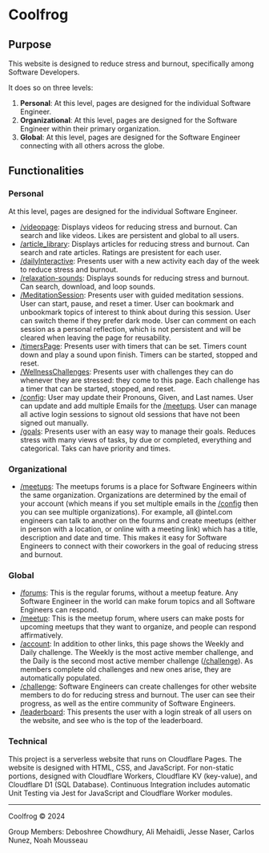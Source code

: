 # Coolfrog

## Purpose

This website is designed to reduce stress and burnout, specifically among Software Developers.

It does so on three levels:

1. **Personal**: At this level, pages are designed for the individual Software Engineer.
2. **Organizational**: At this level, pages are designed for the Software Engineer within their primary organization.
3. **Global**: At this level, pages are designed for the Software Engineer connecting with all others across the globe.

## Functionalities

### Personal

At this level, pages are designed for the individual Software Engineer.

- [/videopage](https://www.coolfrog.net/videopage): Displays videos for reducing stress and burnout. Can search and like videos. Likes are persistent and global to all users.
- [/article_library](https://www.coolfrog.net/article_library): Displays articles for reducing stress and burnout. Can search and rate articles. Ratings are presistent for each user.
- [/dailyInteractive](https://www.coolfrog.net/dailyInteractive): Presents user with a new activity each day of the week to reduce stress and burnout.
- [/relaxation-sounds](https://www.coolfrog.net/relaxation-sounds): Displays sounds for reducing stress and burnout. Can search, download, and loop sounds.
- [/MeditationSession](https://www.coolfrog.net/MeditationSession): Presents user with guided meditation sessions. User can start, pause, and reset a timer. User can bookmark and unbookmark topics of interest to think about during this session. User can switch theme if they prefer dark mode. User can comment on each session as a personal reflection, which is not persistent and will be cleared when leaving the page for reusability.
- [/timersPage](https://www.coolfrog.net/timersPage): Presents user with timers that can be set. Timers count down and play a sound upon finish. Timers can be started, stopped and reset.
- [/WellnessChallenges](https://www.coolfrog.net/WellnessChallenges): Presents user with challenges they can do whenever they are stressed: they come to this page. Each challenge has a timer that can be started, stopped, and reset.
- [/config](https://www.coolfrog.net/config): User may update their Pronouns, Given, and Last names. User can update and add multiple Emails for the [/meetups](https://www.coolfrog.net/meetups). User can manage all active login sessions to signout old sessions that have not been signed out manually.
- [/goals](https://www.coolfrog.net/goals): Presents user with an easy way to manage their goals. Reduces stress with many views of tasks, by due or completed, everything and categorical. Taks can have priority and times.

### Organizational

- [/meetups](https://www.coolfrog.net/meetups): The meetups forums is a place for Software Engineers within the same organization. Organizations are determined by the email of your account (which means if you set multiple emails in the [/config](https://www.coolfrog.net/config) then you can see multiple organizations). For example, all @intel.com engineers can talk to another on the fourms and create meetups (either in person with a location, or online with a meeting link) which has a title, description and date and time. This makes it easy for Software Engineers to connect with their coworkers in the goal of reducing stress and burnout.

### Global

- [/forums](https://www.coolfrog.net/forums): This is the regular forums, without a meetup feature. Any Software Engineer in the world can make forum topics and all Software Engineers can respond.
- [/meetup](https://www.coolfrog.net/meetups): This is the meetup forum, where users can make posts for upcoming meetups that they want to organize, and people can respond affirmatively.
- [/account](https://www.coolfrog.net/account): In addition to other links, this page shows the Weekly and Daily challenge. The Weekly is the most active member challenge, and the Daily is the second most active member challenge ([/challenge](https://www.coolfrog.net/challenge)). As members complete old challenges and new ones arise, they are automatically populated.
- [/challenge](https://www.coolfrog.net/challenge): Software Engineers can create challenges for other website members to do for reducing stress and burnout. The user can see their progress, as well as the entire community of Software Engineers.
- [/leaderboard](https://www.coolfrog.net/leaderboard): This presents the user with a login streak of all users on the website, and see who is the top of the leaderboard.

### Technical

This project is a serverless website that runs on Cloudflare Pages. The website is designed with HTML, CSS, and JavaScript. For non-static portions, designed with Cloudflare Workers, Cloudflare KV (key-value), and Cloudflare D1 (SQL Database). Continuous Integration includes automatic Unit Testing via Jest for JavaScript and Cloudflare Worker modules.

---

Coolfrog © 2024

Group Members: Deboshree Chowdhury, Ali Mehaidli, Jesse Naser, Carlos Nunez, Noah Mousseau
